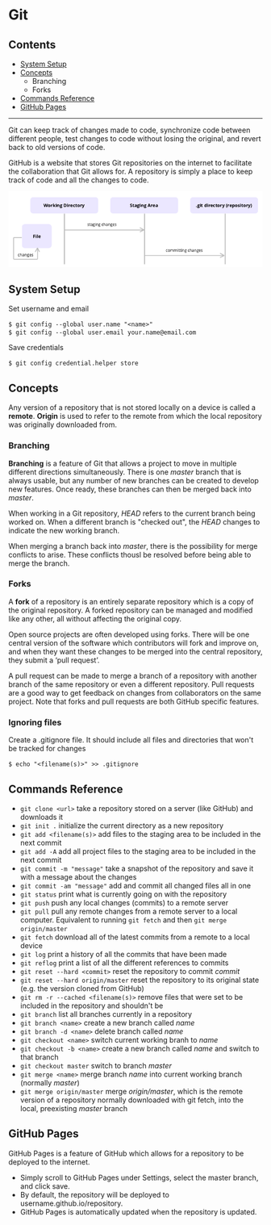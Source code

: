# Git

## Contents

* [System Setup](#system-setup)
* [Concepts](#concepts)
  * Branching
  * Forks
* [Commands Reference](#commands-reference)
* [GitHub Pages](#github-pages)
---

Git can keep track of changes made to code, synchronize code between different people, test changes to code without losing the original, and revert back to old versions of code.

GitHub is a website that stores Git repositories on the internet to facilitate the collaboration that Git allows for. A repository is simply a place to keep track of code and all the changes to code.

![Staging and Committing](../img/staging_and_committing.png)

## System Setup

Set username and email
```Shell
$ git config --global user.name "<name>"
$ git config --global user.email your.name@email.com
```

Save credentials
```Shell
$ git config credential.helper store
```

## Concepts

Any version of a repository that is not stored locally on a device is called a **remote**. **Origin** is used to refer to the remote from which the local repository was originally downloaded from.

### Branching
**Branching** is a feature of Git that allows a project to move in multiple different directions simultaneously. There is one _master_ branch that is always usable, but any number of new branches can be created to develop new features. Once ready, these branches can then be merged back into _master_.

When working in a Git repository, _HEAD_ refers to the current branch being worked on. When a different branch is "checked out", the _HEAD_ changes to indicate the new working branch.

When merging a branch back into _master_, there is the possibility for merge conflicts to arise. These conflicts thousl be resolved before being able to merge the branch.

### Forks
A **fork** of a repository is an entirely separate repository which is a copy of the original repository. A forked repository can be managed and modified like any other, all without affecting the original copy.

Open source projects are often developed using forks. There will be one central version of the software which contributors will fork and improve on, and when they want these changes to be merged into the central repository, they submit a ‘pull request’.

A pull request can be made to merge a branch of a repository with another branch of the same repository or even a different repository. Pull requests are a good way to get feedback on changes from collaborators on the same project. Note that forks and pull requests are both GitHub specific features.

### Ignoring files
Create a .gitignore file. It should include all files and directories that won't be tracked for changes
```shell
$ echo "<filename(s)>" >> .gitignore
```

## Commands Reference

* `git clone <url>` take a repository stored on a server (like GitHub) and downloads it
* `git init .` initialize the current directory as a new repository
* `git add <filename(s)>` add files to the staging area to be included in the next commit
* `git add -A` add all project files to the staging area to be included in the next commit
* `git commit -m "message"` take a snapshot of the repository and save it with a message about the changes
* `git commit -am "message"` add and commit all changed files all in one
* `git status` print what is currently going on with the repository
* `git push` push any local changes (commits) to a remote server
* `git pull` pull any remote changes from a remote server to a local computer. Equivalent to running `git fetch` and then `git merge origin/master`
* `git fetch` download all of the latest commits from a remote to a local device
* `git log` print a history of all the commits that have been made
* `git reflog` print a list of all the different references to commits
* `git reset --hard <commit>` reset the repository to commit _commit_
* `git reset --hard origin/master` reset the repository to its original state (e.g. the version cloned from GitHub)
* `git rm -r --cached <filename(s)>` remove files that were set to be included in the repository and shouldn't be
* `git branch` list all branches currently in a repository
* `git branch <name>` create a new branch called _name_
* `git branch -d <name>` delete branch called _name_
* `git checkout <name>` switch current working branh to _name_
* `git checkout -b <name>` create a new branch called _name_ and switch to that branch
* `git checkout master` switch to branch _master_
* `git merge <name>` merge branch _name_ into current working branch (normally _master_)
* `git merge origin/master` merge _origin/master_, which is the remote version of a repository normally downloaded with git fetch, into the local, preexisting _master_ branch

## GitHub Pages

GitHub Pages is a feature of GitHub which allows for a repository to be deployed to the internet.

* Simply scroll to GitHub Pages under Settings, select the master branch, and click save.
* By default, the repository will be deployed to username.github.io/repository.
* GitHub Pages is automatically updated when the repository is updated.
